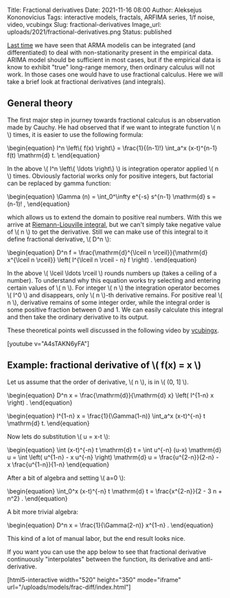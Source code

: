 Title: Fractional derivatives
Date: 2021-11-16 08:00
Author: Aleksejus Kononovicius
Tags: interactive models, fractals, ARFIMA series, 1/f noise, video, vcubingx
Slug: fractional-derivatives
Image_url: uploads/2021/fractional-derivatives.png
Status: published

[Last time]({filename}/articles/2021/arima-models.md) we have seen that ARMA
modelis can be integrated (and differentiated) to deal with non-stationarity
present in the empirical data. ARIMA model should be sufficient in most
cases, but if the empirical data is know to exhibit "true" long-range
memory, then ordinary calculus will not work. In those cases one would have
to use fractional calculus. Here we will take a brief look at fractional
derivatives (and integrals).
<!--more-->

## General theory

The first major step in journey towards fractional calculus is an
observation made by Cauchy. He had observed that if we want to integrate
function \\\( n \\\) times, it is easier to use the following formula:

\begin{equation}
    I^n \left\\\{ f(x) \right\\\} = \frac{1}{(n-1)!} \int\_a^x (x-t)^{n-1} f(t) \mathrm{d} t.
\end{equation}

In the above \\\( I^n \left\\\{ \ldots \right\\\} \\\) is integration operator
applied \\\( n \\\) times. Obviously factorial works only for positive
integers, but factorial can be replaced by gamma function:

\begin{equation}
    \Gamma (n) = \int\_0^\infty e^{-s} s^{n-1} \mathrm{d} s = (n-1)! ,
\end{equation}

which allows us to extend the domain to positive real numbers. With this we
arrive at [Riemann-Liouville
integral](https://en.wikipedia.org/wiki/Riemann%E2%80%93Liouville_integral),
but we can't simply take negative value of \\\( n \\\) to get the
derivative. Still we can make use of this integral to it define fractional
derivative, \\\( D^n \\\):

\begin{equation}
    D^n f = \frac{\mathrm{d}^{\lceil n \rceil}}{\mathrm{d} x^{\lceil n \rceil}}
        \left( I^{\lceil n \rceil - n} f \right) .
\end{equation}

In the above \\\( \lceil \ldots \rceil \\\) rounds numbers up (takes a
ceiling of a number). To understand why this equation works try selecting
and entering certain values of \\\( n \\\). For integer \\\( n \\\) the
integration operator becomes \\\( I^0 \\\) and disappears, only
\\\( n \\\)-th derivative remains. For positive real \\\( n \\\), derivative
remains of some integer order, while the integral order is some positive
fraction between 0 and 1. We can easily calculate this integral and then
take the ordinary derivative to its output. 

These theoretical points well discussed in the following video by
[vcubingx](https://www.youtube.com/channel/UCv0nF8zWevEsSVcmz6mlw6A).

[youtube v="A4sTAKN6yFA"]

## Example: fractional derivative of \\\( f(x) = x \\\)

Let us assume that the order of derivative, \\\( n \\\), is in
\\\( (0, 1] \\\).

\begin{equation}
    D^n x = \frac{\mathrm{d}}{\mathrm{d} x} \left( I^{1-n} x \right) .
\end{equation}

\begin{equation}
    I^{1-n} x = \frac{1}{\Gamma(1-n)} \int\_a^x (x-t)^{-n} t \mathrm{d} t.
\end{equation}

Now lets do substitution \\\( u = x-t \\\):

\begin{equation}
    \int (x-t)^{-n} t \mathrm{d} t
        = \int u^{-n} (u-x) \mathrm{d} u
        = \int \left( u^{1-n} - x u^{-n} \right) \mathrm{d} u
        = \frac{u^{2-n}}{2-n} - x \frac{u^{1-n}}{1-n}
\end{equation}

After a bit of algebra and setting \\\( a=0 \\\):

\begin{equation}
    \int\_0^x (x-t)^{-n} t \mathrm{d} t = \frac{x^{2-n}}{2 - 3 n + n^2} .
\end{equation}

A bit more trivial algebra:

\begin{equation}
    D^n x = \frac{1}{\Gamma(2-n)} x^{1-n} . 
\end{equation}

This kind of a lot of manual labor, but the end result looks nice.

If you want you can use the app below to see that fractional derivative
continuously "interpolates" between the function, its derivative and
anti-derivative.

[html5-interactive width="520" height="350" mode="iframe"
url="/uploads/models/frac-diff/index.html"]
